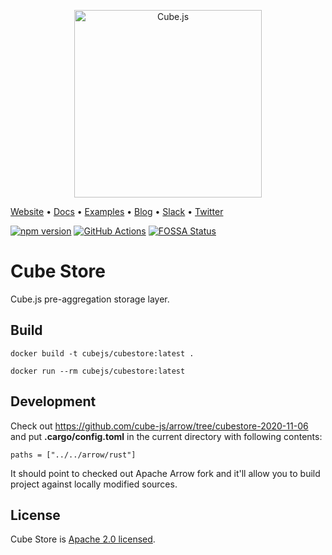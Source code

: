 <p align="center"><a href="https://cube.dev"><img src="https://i.imgur.com/zYHXm4o.png" alt="Cube.js" width="300px"></a></p>

[Website](https://cube.dev) • [Docs](https://cube.dev/docs) • [Examples](#examples) • [Blog](https://cube.dev/blog) • [Slack](https://slack.cube.dev) • [Twitter](https://twitter.com/thecubejs)

[![npm version](https://badge.fury.io/js/%40cubejs-backend%2Fserver.svg)](https://badge.fury.io/js/%40cubejs-backend%2Fserver)
[![GitHub Actions](https://github.com/cube-js/cube.js/workflows/Rust/badge.svg)](https://github.com/cube-js/cube.js/actions?query=workflow%3ARust+branch%3Amaster)
[![FOSSA Status](https://app.fossa.io/api/projects/git%2Bgithub.com%2Fcube-js%2Fcube.js.svg?type=shield)](https://app.fossa.io/projects/git%2Bgithub.com%2Fcube-js%2Fcube.js?ref=badge_shield)


Cube Store
==========

Cube.js pre-aggregation storage layer.

## Build

```
docker build -t cubejs/cubestore:latest .
```

```
docker run --rm cubejs/cubestore:latest
```

## Development

Check out https://github.com/cube-js/arrow/tree/cubestore-2020-11-06 and put **.cargo/config.toml** in the current directory with following contents:

```
paths = ["../../arrow/rust"]
```

It should point to checked out Apache Arrow fork and it'll allow you to build project against locally modified sources.

## License

Cube Store is [Apache 2.0 licensed](./cubestore/LICENSE).
